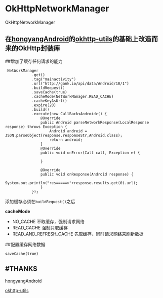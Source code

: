# OkHttpNetworkManager
OkHttpNetworkManager

在[hongyangAndroid](https://github.com/hongyangAndroid)的[okhttp-utils](https://github.com/hongyangAndroid/okhttp-utils)的基础上改造而来的OkHttp封装库
-----

##增加了缓存任何请求的能力
```
 NetWorkManager
            .get()
            .tag("mainactivity")
            .url("http://gank.io/api/data/Android/10/1")
            .buildRequest()
            .saveCache(true)
            .cacheMode(NetWorkManager.READ_CACHE)
            .cacheKeyAsUrl()
            .expire(20)
            .build()
            .execute(new CallBack<Android>() {
                @Override
                public Android parseNetworkResponse(LocalResponse response) throws Exception {
                    Android android = JSON.parseObject(response.responseStr,Android.class);
                    return android;
                }
                @Override
                public void onError(Call call, Exception e) {

                }

                @Override
                public void onResponse(Android response) {
                    System.out.println("res=====>"+response.results.get(0).url);
                }
            });

```
添加缓存必须在```buildRequest()```之后

__cacheMode__
* NO_CACHE 不取缓存，强制请求网络
* READ_CACHE 强制只取缓存
* READ_AND_REFRESH_CACHE 先取缓存，同时请求网络来刷新数据

##配置缓存网络数据
```
saveCache(true)
```
#THANKS
-----

[hongyangAndroid](https://github.com/hongyangAndroid)

[okhttp-utils](http://blog.csdn.net/lmj623565791/article/details/47911083)